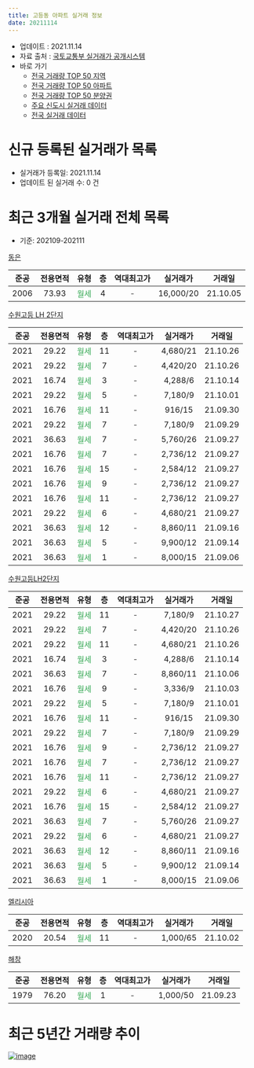 ```yaml
---
title: 고등동 아파트 실거래 정보
date: 20211114
---
```


* 업데이트 : 2021.11.14
* 자료 출처 : [국토교통부 실거래가 공개시스템](http://rt.molit.go.kr)
* 바로 가기
    * [전국 거래량 TOP 50 지역](https://apt-info.github.io/apt-trade-info/tr)
    * [전국 거래량 TOP 50 아파트](https://apt-info.github.io/apt-trade-info/ta)
    * [전국 거래량 TOP 50 분양권](https://apt-info.github.io/apt-trade-info/tb)
    * [주요 신도시 실거래 데이터](https://apt-info.github.io/apt-trade-info/newtown)
    * [전국 실거래 데이터](https://apt-info.github.io/apt-trade-info/all)



<script async src="https://pagead2.googlesyndication.com/pagead/js/adsbygoogle.js"></script>
<!-- 기본광고 -->
<ins class="adsbygoogle"
     style="display:block"
     data-ad-client="ca-pub-1142216861245946"
     data-ad-slot="4805727019"
     data-ad-format="auto"
     data-full-width-responsive="true"></ins>
<script>
     (adsbygoogle = window.adsbygoogle || []).push({});
</script>


# 신규 등록된 실거래가 목록

* 실거래가 등록일: 2021.11.14
* 업데이트 된 실거래 수: 0 건




<script async src="https://pagead2.googlesyndication.com/pagead/js/adsbygoogle.js"></script>
<!-- 기본광고 -->
<ins class="adsbygoogle"
     style="display:block"
     data-ad-client="ca-pub-1142216861245946"
     data-ad-slot="4805727019"
     data-ad-format="auto"
     data-full-width-responsive="true"></ins>
<script>
     (adsbygoogle = window.adsbygoogle || []).push({});
</script>


# 최근 3개월 실거래 전체 목록
* 기준: 202109-202111


[동은](https://search.naver.com/search.naver?query=%EB%8F%99%EC%9D%80)

|준공|전용면적|유형|층|역대최고가|실거래가|거래일|
|:---:|:---:|:---:|:---:|:---:|:---:|:---:|
|2006|73.93|<span style="color:#34A853">월세</span>|4|<span style="color:#444444">-</span>|16,000/20|21.10.05|

[수원고등 LH 2단지](https://search.naver.com/search.naver?query=%EC%88%98%EC%9B%90%EA%B3%A0%EB%93%B1+LH+2%EB%8B%A8%EC%A7%80)

|준공|전용면적|유형|층|역대최고가|실거래가|거래일|
|:---:|:---:|:---:|:---:|:---:|:---:|:---:|
|2021|29.22|<span style="color:#34A853">월세</span>|11|<span style="color:#444444">-</span>|4,680/21|21.10.26|
|2021|29.22|<span style="color:#34A853">월세</span>|7|<span style="color:#444444">-</span>|4,420/20|21.10.26|
|2021|16.74|<span style="color:#34A853">월세</span>|3|<span style="color:#444444">-</span>|4,288/6|21.10.14|
|2021|29.22|<span style="color:#34A853">월세</span>|5|<span style="color:#444444">-</span>|7,180/9|21.10.01|
|2021|16.76|<span style="color:#34A853">월세</span>|11|<span style="color:#444444">-</span>|916/15|21.09.30|
|2021|29.22|<span style="color:#34A853">월세</span>|7|<span style="color:#444444">-</span>|7,180/9|21.09.29|
|2021|36.63|<span style="color:#34A853">월세</span>|7|<span style="color:#444444">-</span>|5,760/26|21.09.27|
|2021|16.76|<span style="color:#34A853">월세</span>|7|<span style="color:#444444">-</span>|2,736/12|21.09.27|
|2021|16.76|<span style="color:#34A853">월세</span>|15|<span style="color:#444444">-</span>|2,584/12|21.09.27|
|2021|16.76|<span style="color:#34A853">월세</span>|9|<span style="color:#444444">-</span>|2,736/12|21.09.27|
|2021|16.76|<span style="color:#34A853">월세</span>|11|<span style="color:#444444">-</span>|2,736/12|21.09.27|
|2021|29.22|<span style="color:#34A853">월세</span>|6|<span style="color:#444444">-</span>|4,680/21|21.09.27|
|2021|36.63|<span style="color:#34A853">월세</span>|12|<span style="color:#444444">-</span>|8,860/11|21.09.16|
|2021|36.63|<span style="color:#34A853">월세</span>|5|<span style="color:#444444">-</span>|9,900/12|21.09.14|
|2021|36.63|<span style="color:#34A853">월세</span>|1|<span style="color:#444444">-</span>|8,000/15|21.09.06|

[수원고등LH2단지](https://search.naver.com/search.naver?query=%EC%88%98%EC%9B%90%EA%B3%A0%EB%93%B1LH2%EB%8B%A8%EC%A7%80)

|준공|전용면적|유형|층|역대최고가|실거래가|거래일|
|:---:|:---:|:---:|:---:|:---:|:---:|:---:|
|2021|29.22|<span style="color:#34A853">월세</span>|11|<span style="color:#444444">-</span>|7,180/9|21.10.27|
|2021|29.22|<span style="color:#34A853">월세</span>|7|<span style="color:#444444">-</span>|4,420/20|21.10.26|
|2021|29.22|<span style="color:#34A853">월세</span>|11|<span style="color:#444444">-</span>|4,680/21|21.10.26|
|2021|16.74|<span style="color:#34A853">월세</span>|3|<span style="color:#444444">-</span>|4,288/6|21.10.14|
|2021|36.63|<span style="color:#34A853">월세</span>|7|<span style="color:#444444">-</span>|8,860/11|21.10.06|
|2021|16.76|<span style="color:#34A853">월세</span>|9|<span style="color:#444444">-</span>|3,336/9|21.10.03|
|2021|29.22|<span style="color:#34A853">월세</span>|5|<span style="color:#444444">-</span>|7,180/9|21.10.01|
|2021|16.76|<span style="color:#34A853">월세</span>|11|<span style="color:#444444">-</span>|916/15|21.09.30|
|2021|29.22|<span style="color:#34A853">월세</span>|7|<span style="color:#444444">-</span>|7,180/9|21.09.29|
|2021|16.76|<span style="color:#34A853">월세</span>|9|<span style="color:#444444">-</span>|2,736/12|21.09.27|
|2021|16.76|<span style="color:#34A853">월세</span>|7|<span style="color:#444444">-</span>|2,736/12|21.09.27|
|2021|16.76|<span style="color:#34A853">월세</span>|11|<span style="color:#444444">-</span>|2,736/12|21.09.27|
|2021|29.22|<span style="color:#34A853">월세</span>|6|<span style="color:#444444">-</span>|4,680/21|21.09.27|
|2021|16.76|<span style="color:#34A853">월세</span>|15|<span style="color:#444444">-</span>|2,584/12|21.09.27|
|2021|36.63|<span style="color:#34A853">월세</span>|7|<span style="color:#444444">-</span>|5,760/26|21.09.27|
|2021|29.22|<span style="color:#34A853">월세</span>|6|<span style="color:#444444">-</span>|4,680/21|21.09.27|
|2021|36.63|<span style="color:#34A853">월세</span>|12|<span style="color:#444444">-</span>|8,860/11|21.09.16|
|2021|36.63|<span style="color:#34A853">월세</span>|5|<span style="color:#444444">-</span>|9,900/12|21.09.14|
|2021|36.63|<span style="color:#34A853">월세</span>|1|<span style="color:#444444">-</span>|8,000/15|21.09.06|

[엘리시아](https://search.naver.com/search.naver?query=%EC%97%98%EB%A6%AC%EC%8B%9C%EC%95%84)

|준공|전용면적|유형|층|역대최고가|실거래가|거래일|
|:---:|:---:|:---:|:---:|:---:|:---:|:---:|
|2020|20.54|<span style="color:#34A853">월세</span>|11|<span style="color:#444444">-</span>|1,000/65|21.10.02|

[해창](https://search.naver.com/search.naver?query=%ED%95%B4%EC%B0%BD)

|준공|전용면적|유형|층|역대최고가|실거래가|거래일|
|:---:|:---:|:---:|:---:|:---:|:---:|:---:|
|1979|76.20|<span style="color:#34A853">월세</span>|1|<span style="color:#444444">-</span>|1,000/50|21.09.23|



<script async src="https://pagead2.googlesyndication.com/pagead/js/adsbygoogle.js"></script>
<!-- 기본광고 -->
<ins class="adsbygoogle"
     style="display:block"
     data-ad-client="ca-pub-1142216861245946"
     data-ad-slot="4805727019"
     data-ad-format="auto"
     data-full-width-responsive="true"></ins>
<script>
     (adsbygoogle = window.adsbygoogle || []).push({});
</script>


# 최근 5년간 거래량 추이


<div style="width:100%;">
    <canvas id="deal_progress" height="200"></canvas>
</div>

<script>
new Chart(document.getElementById("deal_progress"), {
    type: 'line',
    data: {
        labels: ['16.01','16.02','16.04','16.05','16.06','16.07','16.08','16.09','16.10','16.11','17.01','17.02','17.03','17.04','17.05','17.06','17.07','17.08','17.09','17.10','17.11','17.12','18.01','18.02','18.03','18.04','18.05','18.06','18.07','18.08','18.09','18.10','18.11','18.12','19.01','19.02','19.03','19.04','19.05','19.06','19.07','19.08','19.09','19.10','19.11','19.12','20.01','20.02','20.03','20.04','20.05','20.06','20.07','20.08','20.09','20.10','20.11','20.12','21.01','21.02','21.03','21.04','21.05','21.06','21.07','21.08','21.09','21.10'],
        datasets: [{
            label: '매매/분양권',
            data: [2,0,4,5,2,7,4,0,1,4,2,2,2,1,4,1,7,2,6,1,2,1,0,1,0,1,3,3,2,4,1,5,4,2,133,215,61,45,38,13,17,11,10,5,10,6,7,4,0,2,0,15,4,5,4,12,6,3,6,5,6,1,5,3,1,1,0,0],
            borderColor: "rgba(66, 133, 243, 1)",
            backgroundColor: "rgba(66, 133, 243, 0.05)",
            borderWidth: 1,
            pointRadius: 0,
            fill: false,
            lineTension: 0
        },{
            label: '전/월세',
            data: [0,1,2,1,1,5,0,1,0,0,3,4,2,0,1,0,1,3,1,3,4,0,2,1,2,2,2,1,1,2,3,0,1,0,0,1,3,0,2,0,1,1,1,1,0,2,2,1,3,0,1,0,3,9,20,6,7,1,17,118,68,95,24,20,32,33,24,13],
            borderColor: "rgba(255, 90, 0, 1)",
            backgroundColor: "rgba(255, 90, 0, 0.05)",
            borderWidth: 1,
            pointRadius: 0,
            fill: false,
            lineTension: 0
        },{
            label: '합계',
            data: [2,1,6,6,3,12,4,1,1,4,5,6,4,1,5,1,8,5,7,4,6,1,2,2,2,3,5,4,3,6,4,5,5,2,133,216,64,45,40,13,18,12,11,6,10,8,9,5,3,2,1,15,7,14,24,18,13,4,23,123,74,96,29,23,33,34,24,13],
            borderColor: "rgba(0, 0, 0, 1)",
            backgroundColor: "rgba(0, 0, 0, 0.03)",
            borderWidth: 0.1,
            pointRadius: 0,
            fill: true,
            lineTension: 0
        }
        ]
    },
    options: {
        responsive: true,
        title: {
            display: false
        },
        tooltips: {
            mode: 'index',
            intersect: false
        },
        hover: {
            mode: 'nearest',
            intersect: true
        },
        scales: {
            xAxes: [{
                display: true,
                scaleLabel: {
                    display: true,
                    labelString: '년/월'
                }
            }],
            yAxes: [{
                display: true,
                ticks: {
                    suggestedMin: 0,
                },
                scaleLabel: {
                    display: true,
                    labelString: '실거래 수'
                }
            }]
        }
    }
});

</script>


[![image](https://apt-info.github.io/images/2020-01-03-apt-trade-info/1024x500.png)](https://play.google.com/store/apps/details?id=com.aptinfo.apttradeinfo)


